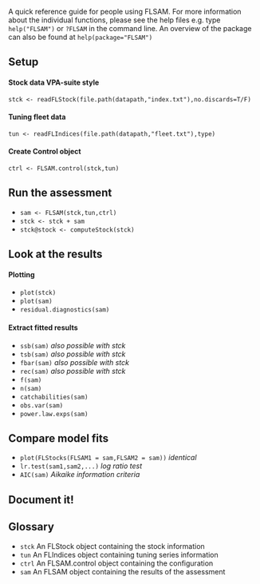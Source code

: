 A quick reference guide for people using FLSAM. For more information about the individual functions, please see the help files e.g. type `help("FLSAM")` or `?FLSAM` in the command line. An overview of the package can also be found at `help(package="FLSAM")`

## Setup ##
#### Stock data VPA-suite style ####
`stck <- readFLStock(file.path(datapath,"index.txt"),no.discards=T/F)`

#### Tuning fleet data ####
`tun <- readFLIndices(file.path(datapath,"fleet.txt"),type)`

#### Create Control object ####
`ctrl <- FLSAM.control(stck,tun) `

## Run the assessment ##
  * `sam <- FLSAM(stck,tun,ctrl)`
  * `stck <- stck + sam`
  * `stck@stock <- computeStock(stck)`

## Look at the results ##
#### Plotting ####
  * `plot(stck)`
  * `plot(sam)`
  * `residual.diagnostics(sam)`

#### Extract fitted results ####
  * `ssb(sam)` _also possible with stck_
  * `tsb(sam)` _also possible with stck_
  * `fbar(sam)` _also possible with stck_
  * `rec(sam)` _also possible with stck_
  * `f(sam)`
  * `n(sam)`
  * `catchabilities(sam)`
  * `obs.var(sam)`
  * `power.law.exps(sam)`

## Compare model fits ##
  * `plot(FLStocks(FLSAM1 = sam,FLSAM2 = sam))` _identical_
  * `lr.test(sam1,sam2,...)` _log ratio test_
  * `AIC(sam)` _Aikaike information criteria_

## Document it! ##

## Glossary ##
  * `stck` An FLStock object containing the stock information
  * `tun` An FLIndices object containing tuning series information
  * `ctrl` An FLSAM.control object containing the configuration
  * `sam` An FLSAM object containing the results of the assessment